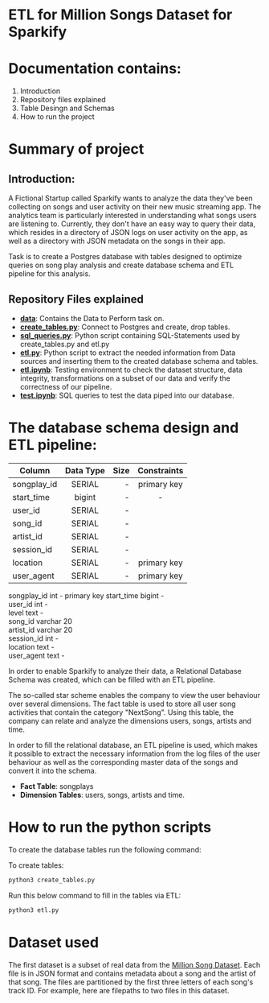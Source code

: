# ETL for Million Songs Dataset for Sparkify
# Documentation contains:
1. Introduction
2. Repository files explained
3. Table Desingn and Schemas
4. How to run the project

# Summary of project
## Introduction:

A Fictional Startup called Sparkify wants to analyze the data they've been collecting on songs and user activity on their new music streaming app. The analytics team is particularly interested in understanding what songs users are listening to. Currently, they don't have an easy way to query their data, which resides in a directory of JSON logs on user activity on the app, as well as a directory with JSON metadata on the songs in their app.

Task is to create a Postgres database with tables designed to optimize queries on song play analysis and create database schema and ETL pipeline for this analysis.

## Repository Files explained


* **[data](data)**: Contains the Data to Perform task on. 
* **[create_tables.py](create_tables.py)**: Connect to Postgres and create, drop tables.
* **[sql_queries.py](sql_queries.py)**: Python script containing SQL-Statements used by create_tables.py and etl.py
* **[etl.py](etl.py)**: Python script to extract the needed information from Data sources and inserting them to the created database schema and tables.
* **[etl.ipynb](etl.ipynb)**: Testing environment to check the dataset structure, data integrity, transformations on a subset of our data and verify the correctness of our pipeline.
* **[test.ipynb](test.ipynb)**: SQL queries to test the data piped into our database.


# The database schema design and ETL pipeline:

| Column        | Data Type     | Size  |Constraints|
| ------------- |:-------------:| -----:|:---------:|
| songplay_id   | SERIAL        | -     |primary key|
| start_time    | bigint        | -     |      -    |
| user_id   | SERIAL        | -     |           |
| song_id   | SERIAL        | -     |           |
| artist_id   | SERIAL        | -     |           |
| session_id   | SERIAL        | -     |           |
| location   | SERIAL        | -     |primary key|
| user_agent   | SERIAL        | -     |primary key|

songplay_id	int	-	primary key
start_time	bigint	-	
user_id	int	-	
level	text	-	
song_id	varchar	20	
artist_id	varchar	20	
session_id	int	-	
location	text	-	
user_agent	text	-	

In order to enable Sparkify to analyze their data, a Relational Database Schema was created, which can be filled with an ETL pipeline.

The so-called star scheme enables the company to view the user behaviour over several dimensions.
The fact table is used to store all user song activities that contain the category "NextSong". Using this table, the company can relate and analyze the dimensions users, songs, artists and time.

In order to fill the relational database, an ETL pipeline is used, which makes it possible to extract the necessary information from the log files of the user behaviour as well as the corresponding master data of the songs and convert it into the schema.

* **Fact Table**: songplays
* **Dimension Tables**: users, songs, artists and time.

# How to run the python scripts

To create the database tables run the following command:

To create tables:
```bash
python3 create_tables.py
```
Run this below command to fill in the tables via ETL:
```bash
python3 etl.py
```





# Dataset used



The first dataset is a subset of real data from the [Million Song Dataset](http://millionsongdataset.com/). Each file is in JSON format and contains metadata about a song and the artist of that song. The files are partitioned by the first three letters of each song's track ID. For example, here are filepaths to two files in this dataset.





